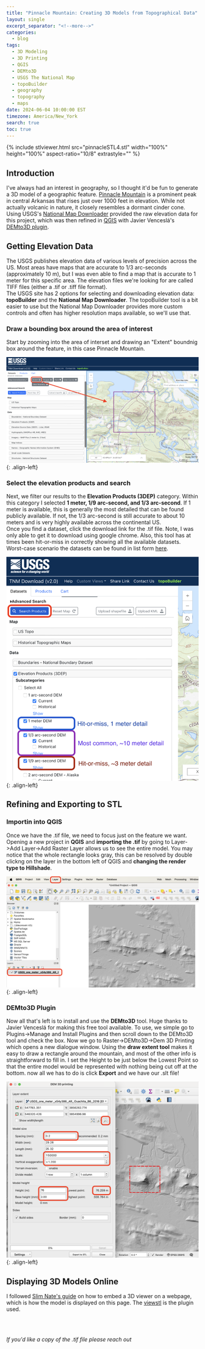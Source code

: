 ```yaml
---
title: "Pinnacle Mountain: Creating 3D Models from Topographical Data"
layout: single
excerpt_separator: "<!--more-->"
categories:
  - blog
tags:
  - 3D Modeling
  - 3D Printing
  - QGIS
  - DEMto3D
  - USGS The National Map
  - topoBuilder
  - geography
  - topography
  - maps
date: 2024-06-04 10:00:00 EST
timezone: America/New_York
search: true
toc: true
---
```


<!-- STL Viewer add-in -->
{% include stlviewer.html src="pinnacleSTL4.stl" width="100%" height="100%" aspect-ratio="10/8" extrastyle="" %}

## Introduction

I've always had an interest in geography, so I thought it'd be fun to generate a 3D model of a geographic feature. [Pinnacle Mountain](https://en.wikipedia.org/wiki/Pinnacle_Mountain_(Arkansas)) is a prominent peak in central Arkansas that rises just over 1000 feet in elevation. While not actually volcanic in nature, it closely resembles a dormant cinder cone.
<br>
Using USGS's [National Map Downloader](https://apps.nationalmap.gov/downloader/) provided the raw elevation data for this project, which was then refined in [QGIS](https://qgis.org/en/site/) with Javier Venceslá's [DEMto3D plugin](https://demto3d.com/en/).

## Getting Elevation Data

The USGS publishes elevation data of various levels of precision across the US. Most areas have maps that are accurate to 1/3 arc-seconds (approximately 10 m), but I was even able to find a map that is accurate to 1 meter for this specific area. The elevation files we're looking for are called TIFF files (either a .tif or .tiff file format).
<br>
The USGS site has 2 options for selecting and downloading elevation data: **topoBuilder** and the **National Map Downloader**. The topoBuilder tool is a bit easier to use but the National Map Downloader provides more custom controls and often has higher resolution maps available, so we'll use that.

### Draw a bounding box around the area of interest
Start by zooming into the area of interset and drawing an "Extent" boundnig box around the feature, in this case Pinnacle Mountain.

![styled-image](/assets/images/pinnacleMountain_SelectExtent.png "Selecting the extent"){: .align-left}
<br>

### Select the elevation products and search
Next, we filter our results to the **Elevation Products (3DEP)** category. Within this category I selected **1 meter, 1/9 arc-second, and 1/3 arc-second**. If 1 meter is available, this is generally the most detailed that can be found publicly available. If not, the 1/3 arc-second is still accurate to about 10 meters and is very highly available across the continental US.
<br>
Once you find a dataset, click the download link for the .tif file. Note, I was only able to get it to download using google chrome. Also, this tool has at times been hit-or-miss in correctly showing all the available datasets. Worst-case scenario the datasets can be found in list form [here](https://www.sciencebase.gov/catalog/item/543e6b86e4b0fd76af69cf4c).

![styled-image](/assets/images/pinnacleMountain_SelectProducts.png "Selecting the product"){: .align-left}
<br>

## Refining and Exporting to STL

### Importin into QGIS
Once we have the .tif file, we need to focus just on the feature we want. Opening a new project in **QGIS** and **importing the .tif** by going to Layer->Add Layer->Add Raster Layer allows us to see the entire model. You may notice that the whole rectangle looks gray, this can be resolved by double clickng on the layer in the bottom left of QGIS and **changing the render type to Hillshade**.

![styled-image](/assets/images/pinnacleMountain_QGIS.png "Opening in QGIS"){: .align-left}
<br>

### DEMto3D Plugin
Now all that's left is to install and use the **DEMto3D** tool. Huge thanks to Javier Venceslá for making this free tool available. To use, we simple go to Plugins->Manage and Install Plugins and then scroll down to the DEMto3D tool and check the box. Now we go to Raster->DEMto3D->Dem 3D Printing which opens a new dialogue window. Using the **draw extent tool** makes it easy to draw a rectangle around the mountain, and most of the other info is straightforward to fill in. I set the Height to be just below the Lowest Point so that the entire model would be represented with nothing being cut off at the bottom. now all we has to do is click **Export** and we have our .slt file!

![styled-image](/assets/images/pinnacleMountain_DEMto3D.png ".tif to .stl"){: .align-left}
<br>

## Displaying 3D Models Online

I followed [Slim Nate's guide](https://slimnate.com/blogging/tutorial/2021/04/18/displaying-3d-models) on how to embed a 3D viewer on a webpage, which is how the model is displayed on this page. The [viewstl](https://www.viewstl.com/plugin/#usage) is the plugin used.

<br>
<br>

*If you'd like a copy of the .tif file please reach out*
